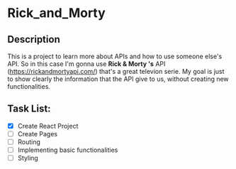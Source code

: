 # Rick_and_Morty

## Description

This is a project to learn more about APIs and how to use someone else's API. So in this case I'm gonna use **Rick & Morty 's** API (https://rickandmortyapi.com/) that's a great televion serie. My goal is just to show clearly the information that the API give to us, without creating new functionalities.

## Task List:

- [X] Create React Project
- [ ] Create Pages
- [ ] Routing
- [ ] Implementing basic functionalities
- [ ] Styling
